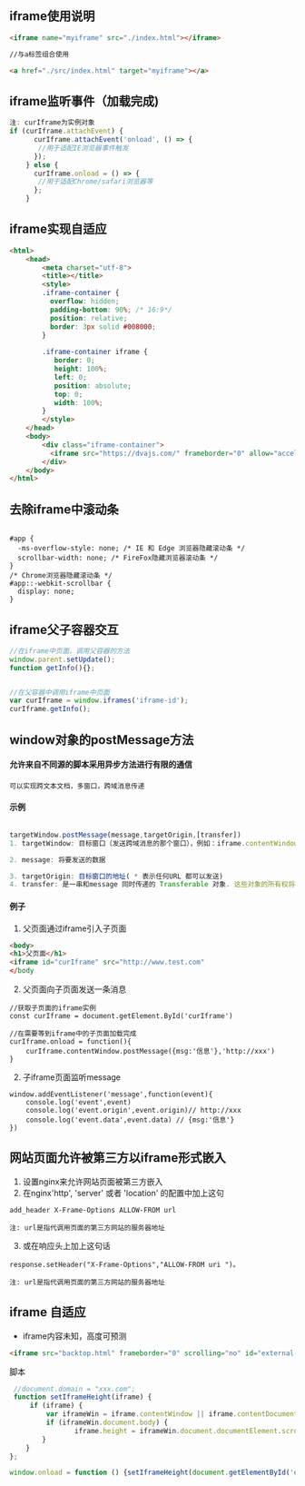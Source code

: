 ## iframe使用说明

```html
<iframe name="myiframe" src="./index.html"></iframe>

//与a标签组合使用

<a href="./src/index.html" target="myiframe"></a>
```


## iframe监听事件（加载完成)
```javascript
注: curIframe为实例对象
if (curIframe.attachEvent) {
      curIframe.attachEvent('onload', () => {
       //用于适配IE浏览器事件触发
      });
    } else {
      curIframe.onload = () => {
       //用于适配Chrome/safari浏览器等
      };
    }
```


##  iframe实现自适应
```html
<html>
	<head>
		<meta charset="utf-8">
		<title></title>
		<style>
		.iframe-container {
		  overflow: hidden;
		  padding-bottom: 90%; /* 16:9*/
		  position: relative;
		  border: 3px solid #008000;
		}
		
		.iframe-container iframe {
		   border: 0;
		   height: 100%;
		   left: 0;
		   position: absolute;
		   top: 0;
		   width: 100%;
		}
		</style>
	</head>
	<body>
		<div class="iframe-container">
		  <iframe src="https://dvajs.com/" frameborder="0" allow="accelerometer; autoplay; encrypted-media; gyroscope; picture-in-picture" loading="lazy" allowfullscreen></iframe>
		</div>
	</body>
</html>

```

## 去除iframe中滚动条
```

#app {
  -ms-overflow-style: none; /* IE 和 Edge 浏览器隐藏滚动条 */
  scrollbar-width: none; /* FireFox隐藏浏览器滚动条 */
}
/* Chrome浏览器隐藏滚动条 */
#app::-webkit-scrollbar {
  display: none;
}
```

## iframe父子容器交互
```javascript
//在iframe中页面，调用父容器的方法
window.parent.setUpdate();
function getInfo(){};


//在父容器中调用iframe中页面
var curIframe = window.iframes('iframe-id');
curIframe.getInfo();
```

##  window对象的postMessage方法
#### 允许来自不同源的脚本采用异步方法进行有限的通信
	可以实现跨文本文档，多窗口，跨域消息传递

#### 示例
```javascript

targetWindow.postMessage(message,targetOrigin,[transfer])
1. targetWindow: 目标窗口（发送跨域消息的那个窗口），例如：iframe.contentWindow

2. message: 将要发送的数据

3. targetOrigin: 目标窗口的地址( * 表示任何URL 都可以发送)
4. transfer: 是一串和message 同时传递的 Transferable 对象. 这些对象的所有权将被转移给消息的接收方，而发送一方将不再保有所有权
```

#### 例子
1. 父页面通过iframe引入子页面
```html
<body>
<h1>父页面</h1>
<iframe id="curIframe" src="http://www.test.com"
</body
```

2. 父页面向子页面发送一条消息
```
//获取子页面的iframe实例
const curIframe = document.getElement.ById('curIframe')

//在需要等到iframe中的子页面加载完成
curIframe.onload = function(){
	curIframe.contentWindow.postMessage({msg:'信息'},'http://xxx')
}
```

2. 子iframe页面监听message
```
window.addEventListener('message',function(event){
	console.log('event',event)
	console.log('event.origin',event.origin)// http://xxx
	console.log('event.data',event.data) // {msg:'信息'}
})
```

## 网站页面允许被第三方以iframe形式嵌入
1. 设置nginx来允许网站页面被第三方嵌入
2. 在nginx'http', 'server' 或者 'location' 的配置中加上这句
```
add_header X-Frame-Options ALLOW-FROM url

注: url是指代调用页面的第三方网站的服务器地址
```
3. 或在响应头上加上这句话
```
response.setHeader("X-Frame-Options","ALLOW-FROM uri ")。

注: url是指代调用页面的第三方网站的服务器地址

```

## iframe 自适应

- iframe内容未知，高度可预测
```html
<iframe src="backtop.html" frameborder="0" scrolling="no" id="external-frame" onload="setIframeHeight(this)"></iframe>
```
脚本
```javascript
 //document.domain = "xxx.com";
 function setIframeHeight(iframe) {
	 if (iframe) {
		 var iframeWin = iframe.contentWindow || iframe.contentDocument.parentWindow;
		 if (iframeWin.document.body) {
				iframe.height = iframeWin.document.documentElement.scrollHeight || iframeWin.document.body.scrollHeight;
		}
	}
};

window.onload = function () {setIframeHeight(document.getElementById('external-frame'));};

```
